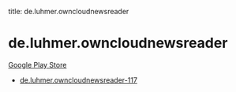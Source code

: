title: de.luhmer.owncloudnewsreader
# de.luhmer.owncloudnewsreader


[Google Play Store](https://play.google.com/store/apps/details?id=de.luhmer.owncloudnewsreader)


* [de.luhmer.owncloudnewsreader-117](./de.luhmer.owncloudnewsreader-117/)